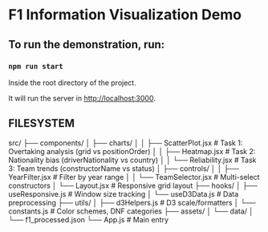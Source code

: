 # F1 Information Visualization Demo

## To run the demonstration, run:

### `npm run start`

Inside the root directory of the project.

It will run the server in [http://localhost:3000](http://localhost:3000).

## FILESYSTEM

src/
├── components/
│   ├── charts/
│   │   ├── ScatterPlot.jsx   # Task 1: Overtaking analysis (grid vs positionOrder)
│   │   ├── Heatmap.jsx       # Task 2: Nationality bias (driverNationality vs country)
│   │   └── Reliability.jsx   # Task 3: Team trends (constructorName vs status)
│   ├── controls/
│   │   ├── YearFilter.jsx    # Filter by year range
│   │   └── TeamSelector.jsx  # Multi-select constructors
│   └── Layout.jsx           # Responsive grid layout
├── hooks/
│   ├── useResponsive.js      # Window size tracking
│   └── useD3Data.js         # Data preprocessing
├── utils/
│   ├── d3Helpers.js         # D3 scale/formatters
│   └── constants.js         # Color schemes, DNF categories
├── assets/
│   └── data/
│       └── f1_processed.json
└── App.js                   # Main entry

